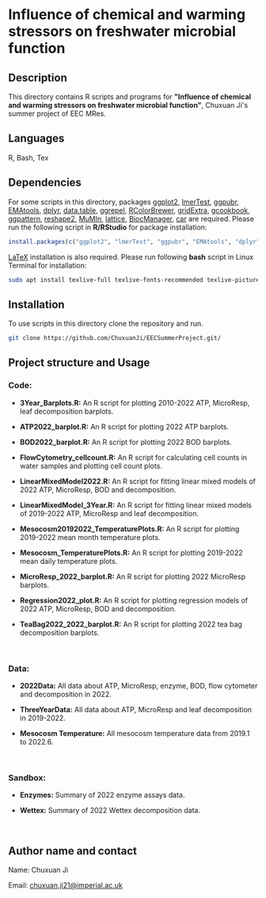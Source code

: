 # Influence of chemical and warming stressors on freshwater microbial function

## Description

This directory contains R scripts and programs for **"Influence of chemical and warming stressors on freshwater microbial function"**, Chuxuan Ji's summer project of EEC MRes.

## Languages

R, Bash, Tex

## Dependencies

For some scripts in this directory, packages [ggplot2](https://cran.r-project.org/web/packages/ggplot2/index.html), [lmerTest](https://cran.r-project.org/web/packages/lmerTest/index.html), [ggpubr](https://cran.r-project.org/web/packages/ggpubr/index.html), [EMAtools](https://cran.r-project.org/web/packages/EMAtools/index.html), [dplyr](https://cran.r-project.org/web/packages/dplyr/index.html), [data.table](https://cran.r-project.org/web/packages/data.table/index.html), [ggrepel](https://cran.r-project.org/web/packages/ggrepel/index.html), [RColorBrewer](https://cran.r-project.org/web/packages/RColorBrewer/index.html), [gridExtra](https://cran.r-project.org/web/packages/gridExtra/index.html), [gcookbook](https://cran.r-project.org/web/packages/gcookbook/index.html), [ggpattern](https://cran.r-project.org/web/packages/ggpattern/index.html), [reshape2](https://cran.r-project.org/web/packages/reshape2/index.html), [MuMIn](https://cran.r-project.org/web/packages/MuMIn/index.html), [lattice](https://cran.r-project.org/web/packages/lattice/index.html), [BiocManager](https://cran.r-project.org/web/packages/BiocManager/index.html), [car](https://cran.r-project.org/web/packages/car/index.html) are required. 
Please run the following script in **R/RStudio** for package installation: 
```R
install.packages(c("ggplot2", "lmerTest", "ggpubr", "EMAtools", "dplyr", "data.table", "ggrepel", "RColorBrewer", "gridExtra", "gcookbook", "ggpattern", "reshape2", "RColorBrewer", "MuMIn", "lattice", "BiocManager", "car"))
```


[LaTeX](https://www.latex-project.org/) installation is also required. Please run following **bash** script in Linux Terminal for installation:
```bash
sudo apt install texlive-full texlive-fonts-recommended texlive-pictures texlive-latex-extra imagemagick
```
## Installation

To use scripts in this directory clone the repository and run.

```bash
git clone https://github.com/ChuxuanJi/EECSummerProject.git/
```

## Project structure and Usage 

### Code:

- **3Year_Barplots.R:** An R script for plotting 2010-2022 ATP, MicroResp, leaf decomposition barplots.

- **ATP2022_barplot.R:** An R script for plotting 2022 ATP barplots.

- **BOD2022_barplot.R:** An R script for plotting 2022 BOD barplots.

- **FlowCytometry_cellcount.R:** An R script for calculating cell counts in water samples and plotting cell count plots.

- **LinearMixedModel2022.R:** An R script for fitting linear mixed models of 2022 ATP, MicroResp, BOD and decomposition.

- **LinearMixedModel_3Year.R:** An R script for fitting linear mixed models of 2019-2022 ATP, MicroResp and leaf decomposition.

- **Mesocosm20192022_TemperaturePlots.R:** An R script for plotting 2019-2022 mean month temperature plots.

- **Mesocosm_TemperaturePlots.R:** An R script for plotting 2019-2022 mean daily temperature plots.

- **MicroResp_2022_barplot.R:** An R script for plotting 2022 MicroResp barplots.

- **Regression2022_plot.R:** An R script for plotting regression models of 2022 ATP, MicroResp, BOD and decomposition.

- **TeaBag2022_2022_barplot.R:** An R script for plotting 2022 tea bag decomposition barplots.


<br/>

### Data: 

- **2022Data:** All data about ATP, MicroResp, enzyme, BOD, flow cytometer and decomposition in 2022.

- **ThreeYearData:** All data about ATP, MicroResp and leaf decomposition in 2019-2022.

- **Mesocosm Temperature:** All mesocosm temperature data from 2019.1 to 2022.6.


<br/>


### Sandbox: 

- **Enzymes:** Summary of 2022 enzyme assays data.

- **Wettex:** Summary of 2022 Wettex decomposition data.

<br/>


## Author name and contact

Name: Chuxuan Ji

Email: chuxuan.ji21@imperial.ac.uk